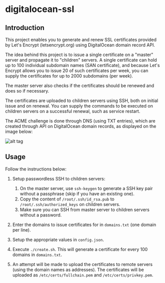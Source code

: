 # digitalocean-ssl

## Introduction

This project enables you to generate and renew SSL certificates provided by Let's Encrypt (letsencrypt.org) using DigitalOcean domain record API.

The idea behind this project is to issue a single certificate on a "master" server and propagate it to "children" servers. A single certificate can hold up to 100 individual subdomain names (SAN certificate), and because Let's Encrypt allows you to issue 20 of such certificates per week, you can supply the certificates for up to 2000 subdomains (per week).

The master server also checks if the certificates should be renewed and does so if necessary.

The certificates are uploaded to children servers using SSH, both on initial issue and on renewal. You can supply the commands to be executed on children servers on a successful renewal, such as service restart.

The ACME challenge is done through DNS (using TXT entries), which are created through API on DigitalOcean domain records, as displayed on the image below:

![alt tag](https://igorsaric.github.io/images/cert.svg)

## Usage

Follow the instructions below:

1. Setup passwordless SSH to children servers:

    1. On the master server, use ``ssh-keygen`` to generate a SSH key pair without a passphrase (skip if you have an existing one).
    2. Copy the content of ``/root/.ssh/id_rsa.pub`` to ``/root/.ssh/authorized_keys`` on children servers.
    3. Make sure you can SSH from master server to children servers without a password.

2. Enter the domains to issue certificates for in ``domains.txt`` (one domain per line).
3. Setup the appropriate values in ``config.json``.
4. Execute ``./create.sh``. This will generate a certificate for every 100 domains in ``domains.txt``.
5. An attempt will be made to upload the certificates to remote servers (using the domain names as addresses). The certificates will be uploaded as ``/etc/certs/fullchain.pem`` and ``/etc/certs/privkey.pem``.

